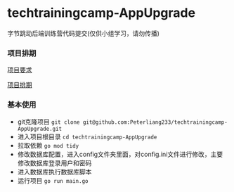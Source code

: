 # techtrainingcamp-AppUpgrade
字节跳动后端训练营代码提交(仅供小组学习，请勿传播)

### 项目排期
[项目要求](https://docs.qq.com/doc/DTGFPVWRrRVZMWlVX)

[项目排期](https://docs.qq.com/sheet/DTGRLV3Rja0Rrb0Fi?tab=BB08J2)

### 基本使用
+ git克隆项目 `git clone git@github.com:Peterliang233/techtrainingcamp-AppUpgrade.git`
+ 进入项目根目录 `cd techtrainingcamp-AppUpgrade`
+ 拉取依赖 `go mod tidy`
+ 修改数据库配置，进入config文件夹里面，对config.ini文件进行修改，主要修改数据库登录用户和密码
+ 进入数据库执行数据库脚本
+ 运行项目 `go run main.go`
